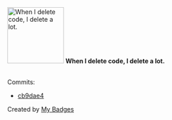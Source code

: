 <img src="https://my-badges.github.io/my-badges/mass-delete-commit.png" alt="When I delete code, I delete a lot." title="When I delete code, I delete a lot." width="128">
<strong>When I delete code, I delete a lot.</strong>
<br><br>

Commits:

- <a href="https://github.com/pfefferle/yigg/commit/cb9dae4c1f5db29b2251dc0dc097367d42b6faa1">cb9dae4</a>


Created by <a href="https://github.com/my-badges/my-badges">My Badges</a>